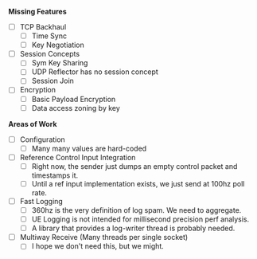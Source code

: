 **Missing Features**  
- [ ] TCP Backhaul  
  - [ ] Time Sync  
  - [ ] Key Negotiation  
- [ ] Session Concepts  
  - [ ] Sym Key Sharing  
  - [ ] UDP Reflector has no session concept  
  - [ ] Session Join  
- [ ] Encryption  
  - [ ] Basic Payload Encryption  
  - [ ] Data access zoning by key  

**Areas of Work**  
- [ ] Configuration   
  - [ ] Many many values are hard-coded
- [ ] Reference Control Input Integration  
  - [ ] Right now, the sender just dumps an empty control packet and timestamps it.  
  - [ ] Until a ref input implementation exists, we just send at 100hz poll rate.  
- [ ] Fast Logging
  - [ ] 360hz is the very definition of log spam. We need to aggregate.
  - [ ] UE Logging is not intended for millisecond precision perf analysis.  
  - [ ] A library that provides a log-writer thread is probably needed.  
- [ ] Multiway Receive (Many threads per single socket)  
  - [ ] I hope we don't need this, but we might.
